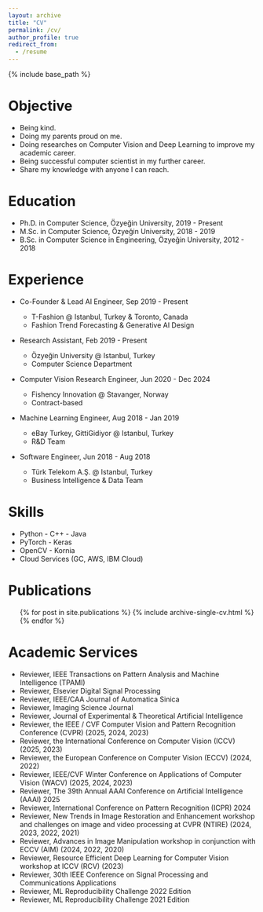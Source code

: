 ```yaml
---
layout: archive
title: "CV"
permalink: /cv/
author_profile: true
redirect_from:
  - /resume
---
```


{% include base_path %}

Objective
=====
* Being kind.
* Doing my parents proud on me.
* Doing researches on Computer Vision and Deep Learning to improve my academic career.
* Being successful computer scientist in my further career.<br>
* Share my knowledge with anyone I can reach.

Education
======

* Ph.D. in Computer Science, Özyeğin University, 2019 - Present
* M.Sc. in Computer Science, Özyeğin University, 2018 - 2019
* B.Sc. in Computer Science in Engineering, Özyeğin University, 2012 - 2018

Experience
======
* Co-Founder & Lead AI Engineer, Sep 2019 - Present
  * T-Fashion @ Istanbul, Turkey & Toronto, Canada
  * Fashion Trend Forecasting & Generative AI Design
  
* Research Assistant, Feb 2019 - Present
  * Özyeğin University @ Istanbul, Turkey
  * Computer Science Department

* Computer Vision Research Engineer, Jun 2020 - Dec 2024
  * Fishency Innovation @ Stavanger, Norway
  * Contract-based

* Machine Learning Engineer, Aug 2018 - Jan 2019
  * eBay Turkey, GittiGidiyor @ Istanbul, Turkey
  * R&D Team
  
* Software Engineer, Jun 2018 - Aug 2018
  * Türk Telekom A.Ş. @ Istanbul, Turkey
  * Business Intelligence & Data Team
  
Skills
======
* Python - C++ - Java
* PyTorch - Keras
* OpenCV - Kornia
* Cloud Services (GC, AWS, IBM Cloud)

Publications
======
  <ul>{% for post in site.publications %}
    {% include archive-single-cv.html %}
  {% endfor %}</ul>
  
<!---
Teaching
======
  <ul>{% for post in site.teaching %}
    {% include archive-single-cv.html %}
  {% endfor %}</ul>
 -->
  
Academic Services
======

* Reviewer, IEEE Transactions on Pattern Analysis and Machine Intelligence (TPAMI)
* Reviewer, Elsevier Digital Signal Processing
* Reviewer, IEEE/CAA Journal of Automatica Sinica
* Reviewer, Imaging Science Journal
* Reviewer, Journal of Experimental & Theoretical Artificial Intelligence
* Reviewer, the IEEE / CVF Computer Vision and Pattern Recognition Conference (CVPR) (2025, 2024, 2023)
* Reviewer, the International Conference on Computer Vision (ICCV) (2025, 2023)
* Reviewer, the European Conference on Computer Vision (ECCV) (2024, 2022)
* Reviewer, IEEE/CVF Winter Conference on Applications of Computer Vision (WACV) (2025, 2024, 2023)
* Reviewer, The 39th Annual AAAI Conference on Artificial Intelligence (AAAI) 2025
* Reviewer, International Conference on Pattern Recognition (ICPR) 2024
* Reviewer, New Trends in Image Restoration and Enhancement workshop and challenges on image and video processing at CVPR (NTIRE) (2024, 2023, 2022, 2021)
* Reviewer, Advances in Image Manipulation workshop in conjunction with ECCV (AIM) (2024, 2022, 2020)
* Reviewer, Resource Efficient Deep Learning for Computer Vision workshop at ICCV (RCV) (2023)
* Reviewer, 30th IEEE Conference on Signal Processing and Communications Applications
* Reviewer, ML Reproducibility Challenge 2022 Edition
* Reviewer, ML Reproducibility Challenge 2021 Edition
  